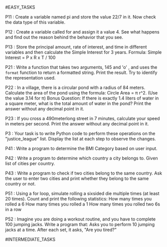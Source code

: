 #EASY_TASKS

P11 : Create a variable named pi and store the value 22/7 in it. Now check the data type of this variable.

P12 : Create a variable called for and assign it a value 4. See what happens and find out the reason behind the behavior that you see.

P13 : Store the principal amount, rate of interest, and time in different variables and then calculate the Simple Interest for 3 years. Formula: Simple Interest = P x R x T / 100

P21 : Write a function that takes two arguments, 145 and 'o' , and uses the `format` function to return a formatted string. Print the result. Try to identify the representation used.

P22 : In a village, there is a circular pond with a radius of 84 meters. Calculate the area of the pond using the formula: Circle Area = π r^2. (Use the value 3.14 for π) Bonus Question: If there is exactly 1.4 liters of water in a square meter, what is the total amount of water in the pond? Print the answer without any decimal point in it.

P23 : If you cross a 490meterlong street in 7 minutes, calculate your speed in meters per second. Print the answer without any decimal point in it.

P3 : Your task is to write Python code to perform these operations on the "justice_league" list. Display the list at each step to observe the changes.

P41 : Write a program to determine the BMI Category based on user input.

P42 : Write a program to determine which country a city belongs to. Given list of cities per country.

P43 : Write a program to check if two cities belong to the same country. Ask the user to enter two cities and print whether they belong to the same country or not.

P51 : Using a for loop, simulate rolling a sixsided die multiple times (at least 20 times).
Count and print the following statistics:
How many times you rolled a 6
How many times you rolled a 1
How many times you rolled two 6s in a row

P52 : Imagine you are doing a workout routine, and you have to complete 100 jumping jacks. Write a program that:
Asks you to perform 10 jumping jacks at a time.
After each set, it asks, "Are you tired?"


#INTERMEDIATE_TASKS
